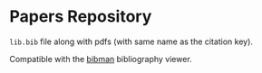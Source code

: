 # Papers Repository

`lib.bib` file along with pdfs (with same name as the citation key).

Compatible with the [bibman](https://github.com/maciejjan/bibman) bibliography viewer.
